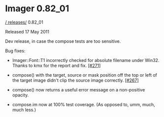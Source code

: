 # Imager 0.82_01

[ / ](..) [releases/](./) 0.82_01

Released 17 May 2011

Dev release, in case the compose tests are too sensitive.

Bug fixes:

 - Imager::Font::T1 incorrectly checked for absolute filename under Win32. Thanks to kmx for the report and fix. [[#271]](https://github.com/tonycoz/imager/issues/271)

 - compose() with the target, source or mask position off the top or left of the target image didn't clip the source image correctly. [[#267]](https://github.com/tonycoz/imager/issues/267)

 - compose() now returns a useful error message on a non-positive opacity.

 - compose.im now at 100% test coverage. (As opposed to, umm, much, much less.)